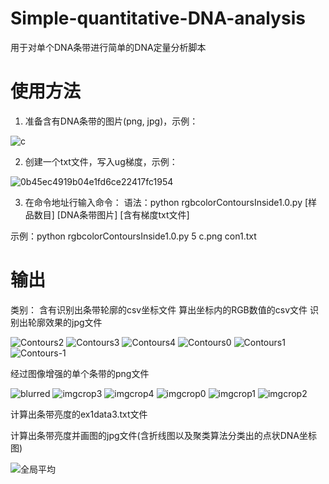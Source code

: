 # Simple-quantitative-DNA-analysis
用于对单个DNA条带进行简单的DNA定量分析脚本

# 使用方法
1. 准备含有DNA条带的图片(png, jpg)，示例：

![c](https://user-images.githubusercontent.com/54057111/117829266-2d0b5f00-b2a5-11eb-941d-988b8b623810.png)

2. 创建一个txt文件，写入ug梯度，示例：

![0b45ec4919b04e1fd6ce22417fc1954](https://user-images.githubusercontent.com/54057111/117829222-2250ca00-b2a5-11eb-828b-7405933d1280.png)

3. 在命令地址行输入命令：
语法：python rgbcolorContoursInside1.0.py [样品数目] [DNA条带图片] [含有梯度txt文件]

示例：python rgbcolorContoursInside1.0.py 5 c.png con1.txt

# 输出
类别：
含有识别出条带轮廓的csv坐标文件
算出坐标内的RGB数值的csv文件
识别出轮廓效果的jpg文件

![Contours2](https://user-images.githubusercontent.com/54057111/117830809-917aee00-b2a6-11eb-9657-a73246db2623.jpg)
![Contours3](https://user-images.githubusercontent.com/54057111/117830813-92138480-b2a6-11eb-906e-845242ee04ce.jpg)
![Contours4](https://user-images.githubusercontent.com/54057111/117830815-92ac1b00-b2a6-11eb-8d4e-96aa81fa6878.jpg)
![Contours0](https://user-images.githubusercontent.com/54057111/117830817-9344b180-b2a6-11eb-8db9-09ea848e3f00.jpg)
![Contours1](https://user-images.githubusercontent.com/54057111/117830820-9344b180-b2a6-11eb-8fb0-0e5072976929.jpg)
![Contours-1](https://user-images.githubusercontent.com/54057111/117830822-93dd4800-b2a6-11eb-81b0-a607e3bff462.jpg)

经过图像增强的单个条带的png文件

![blurred](https://user-images.githubusercontent.com/54057111/117830920-abb4cc00-b2a6-11eb-8a38-ffb34ddaf9f6.png)
![imgcrop3](https://user-images.githubusercontent.com/54057111/117830881-a192cd80-b2a6-11eb-8136-99494a35d6c4.png)
![imgcrop4](https://user-images.githubusercontent.com/54057111/117830885-a22b6400-b2a6-11eb-8d27-9527b8ff90bd.png)
![imgcrop0](https://user-images.githubusercontent.com/54057111/117830886-a22b6400-b2a6-11eb-92a3-ace1e524e30f.png)
![imgcrop1](https://user-images.githubusercontent.com/54057111/117830888-a2c3fa80-b2a6-11eb-8737-0d54060649a0.png)
![imgcrop2](https://user-images.githubusercontent.com/54057111/117830891-a35c9100-b2a6-11eb-9236-4d6b5cdaf52c.png)

计算出条带亮度的ex1data3.txt文件

计算出条带亮度并画图的jpg文件(含折线图以及聚类算法分类出的点状DNA坐标图)

![全局平均](https://user-images.githubusercontent.com/54057111/117830744-82943b80-b2a6-11eb-9d8a-b3c4996e622d.jpg)


